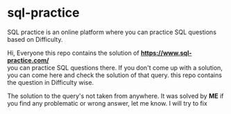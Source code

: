 # sql-practice
SQL practice is an online platform where you can practice SQL questions based on Difficulty.

Hi, Everyone 
this repo contains the solution of <strong>https://www.sql-practice.com/ </strong> <br/>
you can practice SQL questions there. If you don't come up with a solution, you can come here and check the solution of that query.
this repo contains the question in Difficulty wise.

The solution to the query's not taken from anywhere. It was solved by **ME** if you find any problematic or wrong answer, let me know. I will try to fix 



